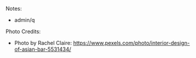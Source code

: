 




Notes:
 - admin/q


Photo Credits:
 - Photo by Rachel Claire: https://www.pexels.com/photo/interior-design-of-asian-bar-5531434/